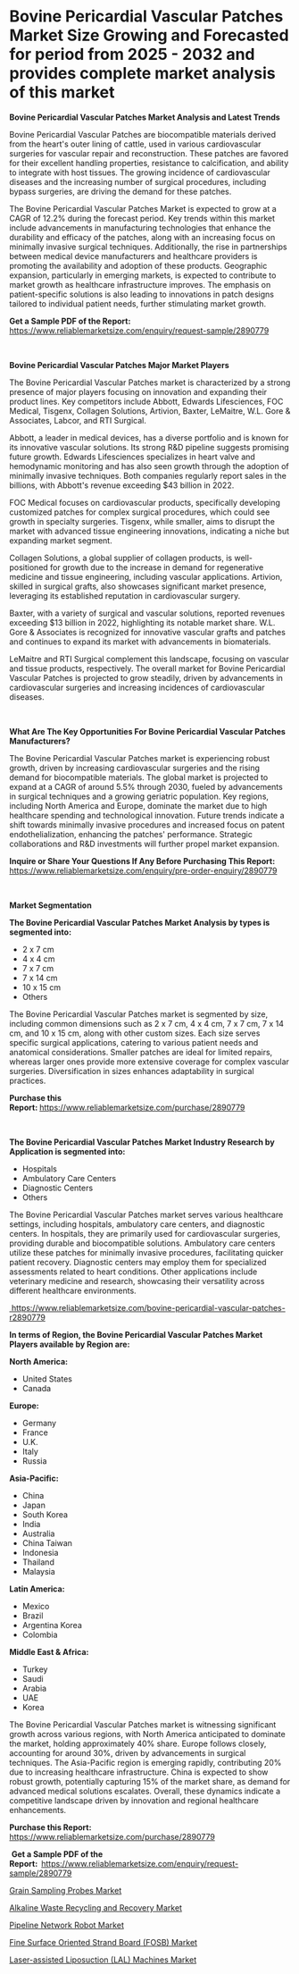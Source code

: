 <p><h1>Bovine Pericardial Vascular Patches Market Size Growing and Forecasted for period from 2025 - 2032 and provides complete market analysis of this market</h1></p><p><strong>Bovine Pericardial Vascular Patches Market Analysis and Latest Trends</strong></p>
<p><p>Bovine Pericardial Vascular Patches are biocompatible materials derived from the heart's outer lining of cattle, used in various cardiovascular surgeries for vascular repair and reconstruction. These patches are favored for their excellent handling properties, resistance to calcification, and ability to integrate with host tissues. The growing incidence of cardiovascular diseases and the increasing number of surgical procedures, including bypass surgeries, are driving the demand for these patches.</p><p>The Bovine Pericardial Vascular Patches Market is expected to grow at a CAGR of 12.2% during the forecast period. Key trends within this market include advancements in manufacturing technologies that enhance the durability and efficacy of the patches, along with an increasing focus on minimally invasive surgical techniques. Additionally, the rise in partnerships between medical device manufacturers and healthcare providers is promoting the availability and adoption of these products. Geographic expansion, particularly in emerging markets, is expected to contribute to market growth as healthcare infrastructure improves. The emphasis on patient-specific solutions is also leading to innovations in patch designs tailored to individual patient needs, further stimulating market growth.</p></p>
<p><strong>Get a Sample PDF of the Report:&nbsp;</strong> <a href="https://www.reliablemarketsize.com/enquiry/request-sample/2890779?utm_campaign=1143&utm_medium=2&utm_source=Github&utm_content=ia&utm_term=14032025&utm_id=bovine-pericardial-vascular-patches">https://www.reliablemarketsize.com/enquiry/request-sample/2890779</a></p>
<p>&nbsp;</p>
<p><strong>Bovine Pericardial Vascular Patches Major Market Players</strong></p>
<p><p>The Bovine Pericardial Vascular Patches market is characterized by a strong presence of major players focusing on innovation and expanding their product lines. Key competitors include Abbott, Edwards Lifesciences, FOC Medical, Tisgenx, Collagen Solutions, Artivion, Baxter, LeMaitre, W.L. Gore & Associates, Labcor, and RTI Surgical.</p><p>Abbott, a leader in medical devices, has a diverse portfolio and is known for its innovative vascular solutions. Its strong R&D pipeline suggests promising future growth. Edwards Lifesciences specializes in heart valve and hemodynamic monitoring and has also seen growth through the adoption of minimally invasive techniques. Both companies regularly report sales in the billions, with Abbott's revenue exceeding $43 billion in 2022.</p><p>FOC Medical focuses on cardiovascular products, specifically developing customized patches for complex surgical procedures, which could see growth in specialty surgeries. Tisgenx, while smaller, aims to disrupt the market with advanced tissue engineering innovations, indicating a niche but expanding market segment.</p><p>Collagen Solutions, a global supplier of collagen products, is well-positioned for growth due to the increase in demand for regenerative medicine and tissue engineering, including vascular applications. Artivion, skilled in surgical grafts, also showcases significant market presence, leveraging its established reputation in cardiovascular surgery.</p><p>Baxter, with a variety of surgical and vascular solutions, reported revenues exceeding $13 billion in 2022, highlighting its notable market share. W.L. Gore & Associates is recognized for innovative vascular grafts and patches and continues to expand its market with advancements in biomaterials.</p><p>LeMaitre and RTI Surgical complement this landscape, focusing on vascular and tissue products, respectively. The overall market for Bovine Pericardial Vascular Patches is projected to grow steadily, driven by advancements in cardiovascular surgeries and increasing incidences of cardiovascular diseases.</p></p>
<p>&nbsp;</p>
<p><strong>What Are The Key Opportunities For Bovine Pericardial Vascular Patches Manufacturers?</strong></p>
<p><p>The Bovine Pericardial Vascular Patches market is experiencing robust growth, driven by increasing cardiovascular surgeries and the rising demand for biocompatible materials. The global market is projected to expand at a CAGR of around 5.5% through 2030, fueled by advancements in surgical techniques and a growing geriatric population. Key regions, including North America and Europe, dominate the market due to high healthcare spending and technological innovation. Future trends indicate a shift towards minimally invasive procedures and increased focus on patent endothelialization, enhancing the patches' performance. Strategic collaborations and R&D investments will further propel market expansion.</p></p>
<p><strong>Inquire or Share Your Questions If Any Before Purchasing This Report:</strong> <a href="https://www.reliablemarketsize.com/enquiry/pre-order-enquiry/2890779?utm_campaign=1143&utm_medium=2&utm_source=Github&utm_content=ia&utm_term=14032025&utm_id=bovine-pericardial-vascular-patches">https://www.reliablemarketsize.com/enquiry/pre-order-enquiry/2890779</a></p>
<p>&nbsp;</p>
<p><strong>Market Segmentation</strong></p>
<p><strong>The Bovine Pericardial Vascular Patches Market Analysis by types is segmented into:</strong></p>
<p><ul><li>2 x 7 cm</li><li>4 x 4 cm</li><li>7 x 7 cm</li><li>7 x 14 cm</li><li>10 x 15 cm</li><li>Others</li></ul></p>
<p><p>The Bovine Pericardial Vascular Patches market is segmented by size, including common dimensions such as 2 x 7 cm, 4 x 4 cm, 7 x 7 cm, 7 x 14 cm, and 10 x 15 cm, along with other custom sizes. Each size serves specific surgical applications, catering to various patient needs and anatomical considerations. Smaller patches are ideal for limited repairs, whereas larger ones provide more extensive coverage for complex vascular surgeries. Diversification in sizes enhances adaptability in surgical practices.</p></p>
<p><strong>Purchase this Report:&nbsp;</strong><a href="https://www.reliablemarketsize.com/purchase/2890779?utm_campaign=1143&utm_medium=2&utm_source=Github&utm_content=ia&utm_term=14032025&utm_id=bovine-pericardial-vascular-patches">https://www.reliablemarketsize.com/purchase/2890779</a></p>
<p>&nbsp;</p>
<p><strong>The Bovine Pericardial Vascular Patches Market Industry Research by Application is segmented into:</strong></p>
<p><ul><li>Hospitals</li><li>Ambulatory Care Centers</li><li>Diagnostic Centers</li><li>Others</li></ul></p>
<p><p>The Bovine Pericardial Vascular Patches market serves various healthcare settings, including hospitals, ambulatory care centers, and diagnostic centers. In hospitals, they are primarily used for cardiovascular surgeries, providing durable and biocompatible solutions. Ambulatory care centers utilize these patches for minimally invasive procedures, facilitating quicker patient recovery. Diagnostic centers may employ them for specialized assessments related to heart conditions. Other applications include veterinary medicine and research, showcasing their versatility across different healthcare environments.</p></p>
<p><a href="https://www.reliablemarketsize.com/bovine-pericardial-vascular-patches-r2890779?utm_campaign=1143&utm_medium=2&utm_source=Github&utm_content=ia&utm_term=14032025&utm_id=bovine-pericardial-vascular-patches">&nbsp;https://www.reliablemarketsize.com/bovine-pericardial-vascular-patches-r2890779</a></p>
<p><strong>In terms of Region, the Bovine Pericardial Vascular Patches Market Players available by Region are:</strong></p>
<p>
    <p> <strong> North America: </strong>
        <ul>
            <li>United States</li>
            <li>Canada</li>
        </ul>
        </p> 
    <p> <strong> Europe: </strong>
        <ul>
            <li>Germany</li>
            <li>France</li>
            <li>U.K.</li>
            <li>Italy</li>
            <li>Russia</li>
        </ul>
        </p> 
    <p> <strong> Asia-Pacific: </strong>
        <ul>
            <li>China</li>
            <li>Japan</li>
            <li>South Korea</li>
            <li>India</li>
            <li>Australia</li>
            <li>China Taiwan</li>
            <li>Indonesia</li>
            <li>Thailand</li>
            <li>Malaysia</li>
        </ul>
        </p> 
    <p> <strong> Latin America: </strong>
        <ul>
            <li>Mexico</li>
            <li>Brazil</li>
            <li>Argentina Korea</li>
            <li>Colombia</li>
        </ul>
        </p> 
    <p> <strong> Middle East & Africa: </strong>
        <ul>
            <li>Turkey</li>
            <li>Saudi</li>
            <li>Arabia</li>
            <li>UAE</li>
            <li>Korea</li>
        </ul>
    </p>
    </p>
<p><p>The Bovine Pericardial Vascular Patches market is witnessing significant growth across various regions, with North America anticipated to dominate the market, holding approximately 40% share. Europe follows closely, accounting for around 30%, driven by advancements in surgical techniques. The Asia-Pacific region is emerging rapidly, contributing 20% due to increasing healthcare infrastructure. China is expected to show robust growth, potentially capturing 15% of the market share, as demand for advanced medical solutions escalates. Overall, these dynamics indicate a competitive landscape driven by innovation and regional healthcare enhancements.</p></p>
<p><strong>Purchase this Report: </strong><a href="https://www.reliablemarketsize.com/purchase/2890779?utm_campaign=1143&utm_medium=2&utm_source=Github&utm_content=ia&utm_term=14032025&utm_id=bovine-pericardial-vascular-patches">https://www.reliablemarketsize.com/purchase/2890779</a></p>
<p>&nbsp;<strong>Get a Sample PDF of the Report:&nbsp;&nbsp;</strong><a href="https://www.reliablemarketsize.com/enquiry/request-sample/2890779?utm_campaign=1143&utm_medium=2&utm_source=Github&utm_content=ia&utm_term=14032025&utm_id=bovine-pericardial-vascular-patches">https://www.reliablemarketsize.com/enquiry/request-sample/2890779</a></p>
<p><strong></strong></p>
<p><p><a href="https://github.com/nacarnzina/Market-Research-Report-List-1/blob/main/grain-sampling-probes-market.md?utm_campaign=1143&utm_medium=2&utm_source=Github&utm_content=ia&utm_term=14032025&utm_id=bovine-pericardial-vascular-patches">Grain Sampling Probes Market</a></p><p><a href="https://github.com/kaidaloeckf7/Market-Research-Report-List-1/blob/main/alkaline-waste-recycling-and-recovery-market.md?utm_campaign=1143&utm_medium=2&utm_source=Github&utm_content=ia&utm_term=14032025&utm_id=bovine-pericardial-vascular-patches">Alkaline Waste Recycling and Recovery Market</a></p><p><a href="https://github.com/theyasnare5w/Market-Research-Report-List-1/blob/main/pipeline-network-robot-market.md?utm_campaign=1143&utm_medium=2&utm_source=Github&utm_content=ia&utm_term=14032025&utm_id=bovine-pericardial-vascular-patches">Pipeline Network Robot Market</a></p><p><a href="https://github.com/arifasabeygb/Market-Research-Report-List-1/blob/main/fine-surface-oriented-strand-board-fosb-market.md?utm_campaign=1143&utm_medium=2&utm_source=Github&utm_content=ia&utm_term=14032025&utm_id=bovine-pericardial-vascular-patches">Fine Surface Oriented Strand Board (FOSB) Market</a></p><p><a href="https://github.com/ocambdidarhz/Market-Research-Report-List-1/blob/main/laser-assisted-liposuction-lal-machines-market.md?utm_campaign=1143&utm_medium=2&utm_source=Github&utm_content=ia&utm_term=14032025&utm_id=bovine-pericardial-vascular-patches">Laser-assisted Liposuction (LAL) Machines Market</a></p></p>